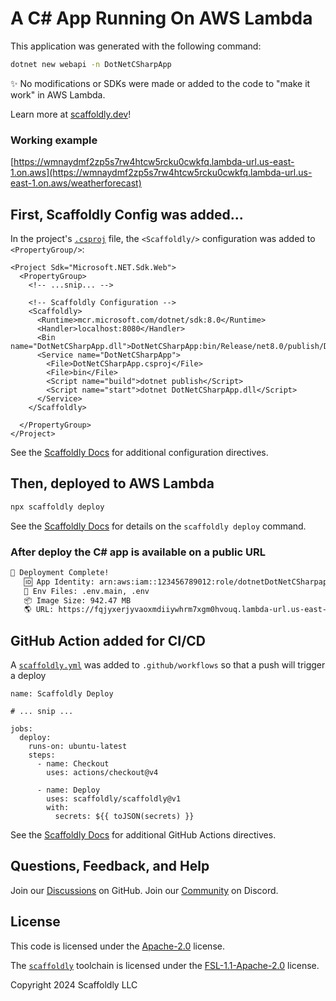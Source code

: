 # A C# App Running On AWS Lambda

This application was generated with the following command:

```bash
dotnet new webapi -n DotNetCSharpApp
```

✨ No modifications or SDKs were made or added to the code to "make it work" in AWS Lambda.

Learn more at [scaffoldly.dev](https://scaffoldly.dev)!

### Working example

[https://wmnaydmf2zp5s7rw4htcw5rcku0cwkfq.lambda-url.us-east-1.on.aws](https://wmnaydmf2zp5s7rw4htcw5rcku0cwkfq.lambda-url.us-east-1.on.aws/weatherforecast)

## First, Scaffoldly Config was added...

In the project's [`.csproj`](./DotNetCSharpApp.csproj) file, the `<Scaffoldly/>` configuration was added to `<PropertyGroup/>`:

```
<Project Sdk="Microsoft.NET.Sdk.Web">
  <PropertyGroup>
    <!-- ...snip... -->

    <!-- Scaffoldly Configuration -->
    <Scaffoldly>
      <Runtime>mcr.microsoft.com/dotnet/sdk:8.0</Runtime>
      <Handler>localhost:8080</Handler>
      <Bin name="DotNetCSharpApp.dll">DotNetCSharpApp:bin/Release/net8.0/publish/DotNetCSharpApp.dll</Bin>
      <Service name="DotNetCSharpApp">
        <File>DotNetCSharpApp.csproj</File>
        <File>bin</File>
        <Script name="build">dotnet publish</Script>
        <Script name="start">dotnet DotNetCSharpApp.dll</Script>
      </Service>
    </Scaffoldly>

  </PropertyGroup>
</Project>
```

See the [Scaffoldly Docs](https://scaffoldly.dev/docs/config/) for additional configuration directives.

## Then, deployed to AWS Lambda

```bash
npx scaffoldly deploy
```

See the [Scaffoldly Docs](https://scaffoldly.dev/docs/cli/#scaffoldly-deploy) for details on the `scaffoldly deploy` command.

### After deploy the C# app is available on a public URL

```bash
🚀 Deployment Complete!
   🆔 App Identity: arn:aws:iam::123456789012:role/dotnetDotNetCSharpapp-24d1a1f7
   📄 Env Files: .env.main, .env
   📦 Image Size: 942.47 MB
   🌎 URL: https://fqjyxerjyvaoxmdiiywhrm7xgm0hvouq.lambda-url.us-east-1.on.aws
```

## GitHub Action added for CI/CD

A [`scaffoldly.yml`](.github/workflows/scaffoldly.yml) was added to `.github/workflows` so that a push will trigger a deploy

```
name: Scaffoldly Deploy

# ... snip ...

jobs:
  deploy:
    runs-on: ubuntu-latest
    steps:
      - name: Checkout
        uses: actions/checkout@v4

      - name: Deploy
        uses: scaffoldly/scaffoldly@v1
        with:
          secrets: ${{ toJSON(secrets) }}
```

See the [Scaffoldly Docs](https://scaffoldly.dev/docs/gha/) for additional GitHub Actions directives.

## Questions, Feedback, and Help

Join our [Discussions](https://github.com/scaffoldly/scaffoldly/discussions) on GitHub.
Join our [Community](https://scaffoldly.dev/community) on Discord.

## License

This code is licensed under the [Apache-2.0](LICENSE.md) license.

The [`scaffoldly`](https://github.com/scaffoldly/scaffoldly) toolchain is licensed under the [FSL-1.1-Apache-2.0](https://github.com/scaffoldly/scaffoldly?tab=License-1-ov-file) license.

Copyright 2024 Scaffoldly LLC
